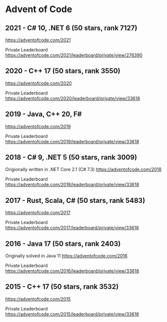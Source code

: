 # Advent of Code

## 2021 - C# 10, .NET 6 (50 stars, rank 7127)
https://adventofcode.com/2021

Private Leaderboard
https://adventofcode.com/2021/leaderboard/private/view/276390

## 2020 - C++ 17 (50 stars, rank 3550)
https://adventofcode.com/2020

Private Leaderboard
https://adventofcode.com/2020/leaderboard/private/view/33618

## 2019 - Java, C++ 20, F#
https://adventofcode.com/2019

Private Leaderboard
https://adventofcode.com/2019/leaderboard/private/view/33618

## 2018 - C# 9, .NET 5 (50 stars, rank 3009)
Origionally written in .NET Core 2.1 (C# 7.3)
https://adventofcode.com/2018

Private Leaderboard
https://adventofcode.com/2018/leaderboard/private/view/33618

## 2017 - Rust, Scala, C# (50 stars, rank 5483)
https://adventofcode.com/2017

Private Leaderboard
https://adventofcode.com/2017/leaderboard/private/view/33618

## 2016 - Java 17 (50 stars, rank 2403)
Originally solved in Java 11
https://adventofcode.com/2016

Private Leaderboard
https://adventofcode.com/2016/leaderboard/private/view/33618

## 2015 - C++ 17 (50 stars, rank 3532)
https://adventofcode.com/2015

Private Leaderboard
https://adventofcode.com/2015/leaderboard/private/view/33618
